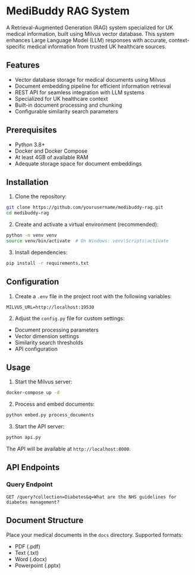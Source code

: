 # MediBuddy RAG System

A Retrieval-Augmented Generation (RAG) system specialized for UK medical information, built using Milvus vector database. This system enhances Large Language Model (LLM) responses with accurate, context-specific medical information from trusted UK healthcare sources.

## Features

- Vector database storage for medical documents using Milvus
- Document embedding pipeline for efficient information retrieval
- REST API for seamless integration with LLM systems
- Specialized for UK healthcare context
- Built-in document processing and chunking
- Configurable similarity search parameters

## Prerequisites

- Python 3.8+
- Docker and Docker Compose
- At least 4GB of available RAM
- Adequate storage space for document embeddings

## Installation

1. Clone the repository:
```bash
git clone https://github.com/yourusername/medibuddy-rag.git
cd medibuddy-rag
```

2. Create and activate a virtual environment (recommended):
```bash
python -m venv venv
source venv/bin/activate  # On Windows: venv\Scripts\activate
```

3. Install dependencies:
```bash
pip install -r requirements.txt
```

## Configuration

1. Create a `.env` file in the project root with the following variables:
```env
MILVUS_URL=http://localhost:19530
```

2. Adjust the `config.py` file for custom settings:
- Document processing parameters
- Vector dimension settings
- Similarity search thresholds
- API configuration

## Usage

1. Start the Milvus server:
```bash
docker-compose up -d
```

2. Process and embed documents:
```bash
python embed.py process_documents
```

3. Start the API server:
```bash
python api.py
```

The API will be available at `http://localhost:8000`.

## API Endpoints

### Query Endpoint
```
GET /query?collection=Diabetes&q=What are the NHS guidelines for diabetes management?
```

## Document Structure

Place your medical documents in the `docs` directory. Supported formats:
- PDF (.pdf)
- Text (.txt)
- Word (.docx)
- Powerpoint (.pptx)